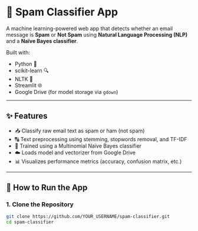 # 📧 Spam Classifier App

A machine learning-powered web app that detects whether an email message is **Spam** or **Not Spam** using **Natural Language Processing (NLP)** and a **Naïve Bayes classifier**.

Built with:
- Python 🐍
- scikit-learn 🔍
- NLTK 🧠
- Streamlit 🌐
- Google Drive (for model storage via `gdown`)

---

## ✨ Features

- 📥 Classify raw email text as spam or ham (not spam)
- 🔠 Text preprocessing using stemming, stopwords removal, and TF-IDF
- 🤖 Trained using a Multinomial Naïve Bayes classifier
- ☁️ Loads model and vectorizer from Google Drive
- 📊 Visualizes performance metrics (accuracy, confusion matrix, etc.)

---

## 🚀 How to Run the App

### 1. Clone the Repository

```bash
git clone https://github.com/YOUR_USERNAME/spam-classifier.git
cd spam-classifier
